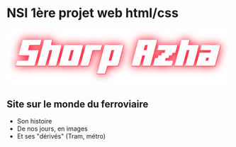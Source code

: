 # NSI 1ère projet web html/css
![Sry](images/logo_shorpazha.png)
## Site sur le monde du ferroviaire
* Son histoire
* De nos jours, en images
* Et ses "dérivés" (Tram, métro)
